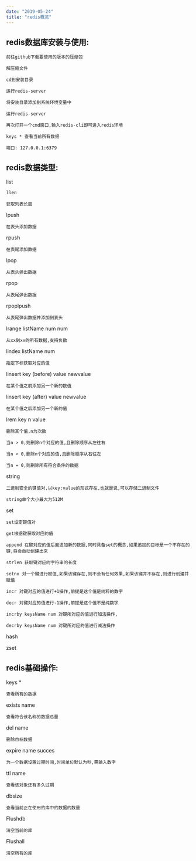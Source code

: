 ```yaml
---
date: "2019-05-24"
title: "redis概览"
---
```






redis数据库安装与使用:
---



```
前往github下载要使用的版本的压缩包

解压缩文件

cd到安装目录

运行redis-server

将安装目录添加到系统环境变量中

运行redis-server

再次打开一个cmd窗口,输入redis-cli即可进入redis环境

keys * 查看当前所有数据

端口: 127.0.0.1:6379
```

redis数据类型:
---

list

    llen

    获取列表长度

lpush

    在表头添加数据

rpush

    在表尾添加数据

lpop

    从表头弹出数据

rpop

    从表尾弹出数据

rpoplpush

    从表尾弹出数据并添加到表头

lrange listName num num

    从xx到xx的所有数据,支持负数

lindex listName num

    指定下标获取对应的值

linsert key (before) value newvalue

    在某个值之前添加另一个新的数值

linsert key (after) value newvalue

    在某个值之后添加另一个新的值

lrem key n value

    删除某个值,n为次数

    当n > 0,则删除n个对应的值,且删除顺序从左往右

    当n < 0,删除n个对应的值,且删除顺序从右往左

    当n = 0,则删除所有符合条件的数据

string

    二进制安全的键值对,以key:value的形式存在,也就是说,可以存储二进制文件

    string单个大小最大为512M

set

    set设定键值对

    get根据键获取对应的值

    append 在键对应的值后面追加新的数据,同时具备set的概念,如果追加的目标是一个不存在的键,将会自动创建出来

    strlen 获取键对应的字符串的长度

    setnx 对一个键进行赋值,如果该键存在,则不会有任何效果,如果该键并不存在,则进行创建并赋值

    incr 对键对应的值进行+1操作,前提是这个值是纯粹的数字

    decr 对键对应的值进行-1操作,前提是这个值不是纯数字

    incrby keysName num 对键所对应的值进行加法操作,

    decrby keysName num 对键所对应的值进行减法操作

hash

zset

redis基础操作:
---

keys *

    查看所有的数据

exists name

    查看符合该名称的数据总量

del name

    删除目标数据

expire name succes

    为一个数据设置过期时间,时间单位默认为秒,需输入数字

ttl name

    查看该对象还有多久过期

dbsize

    查看当前正在使用的库中的数据的数量

Flushdb

    清空当前的库

Flushall

    清空所有的库

